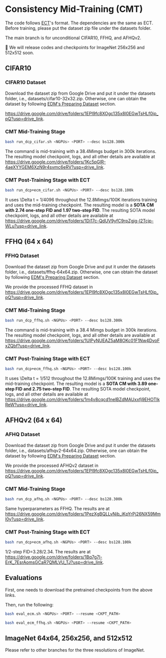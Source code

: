 # Consistency Mid-Training (CMT)

The code follows [ECT](https://github.com/locuslab/ect/)'s format. The dependencies are the same as ECT. Before training, please put the dataset zip file under the datasets folder.

The main branch is for unconditional CIFAR10, FFHQ, and AFHQv2.

🔔 We will release codes and checkpoints for ImageNet 256x256 and 512x512 soon.

## CIFAR10

### CIFAR10 Dataset

Download the dataset zip from Google Drive and put it under the datasets folder, i.e., datasets/cifar10-32x32.zip. Otherwise, one can obtain the dataset by following [EDM's Preparing Dataset](https://github.com/NVlabs/edm#preparing-datasets) section.

https://drive.google.com/drive/folders/1EPl9fc8XOgc135x8l0EGwTsHLf0ip_pQ?usp=drive_link.

### CMT Mid-Training Stage

```bash
bash run_dcp_cifar.sh <NGPUs> <PORT> --desc bs128.300k
```

The command is mid-training with a 38.4Mimgs budget in 300k iterations. The resulting model checkpoint, logs, and all other details are available at https://drive.google.com/drive/folders/1Kc5pGlR-4aeXYYGEM6XzN9r4svmc6eRV?usp=drive_link.

### CMT Post-Training Stage with ECT

```bash
bash run_dcp+ecm_cifar.sh <NGPUs> <PORT> --desc bs128.100k
```

It uses \Delta t = 1/4096 throughout the 12.8Mimgs/100K iterations training and uses the mid-training checkpoint. The resulting model is a **SOTA CM with 2.74 one-step FID and 1.97 two-step FID**. The resulting SOTA model checkpoint, logs, and all other details are available at https://drive.google.com/drive/folders/1Di17c-QdUV9yfC9rpZgjg-I2Tcjp-WLu?usp=drive_link.


## FFHQ (64 x 64)

### FFHQ Dataset

Download the dataset zip from Google Drive and put it under the datasets folder, i.e., datasets/ffhq-64x64.zip. Otherwise, one can obtain the dataset by following [EDM's Preparing Dataset](https://github.com/NVlabs/edm#preparing-datasets) section.

We provide the processed FFHQ dataset in https://drive.google.com/drive/folders/1EPl9fc8XOgc135x8l0EGwTsHLf0ip_pQ?usp=drive_link.

### CMT Mid-Training Stage

```bash
bash run_dcp_ffhq.sh <NGPUs> <PORT> --desc bs128.300k
```

The command is mid-training with a 38.4 Mimgs budget in 300k iterations. The resulting model checkpoint, logs, and all other details are available at https://drive.google.com/drive/folders/1UlPyNUEAZ5aM8OKc01F1Nw4DvoFxZQbf?usp=drive_link.

### CMT Post-Training Stage with ECT

```bash
bash run_dcp+ecm_ffhq.sh <NGPUs> <PORT> --desc bs128.100k
```

It uses \Delta t = 1/512 throughout the 12.8Mimgs/100K training and uses the mid-training checkpoint. The resulting model is a **SOTA CM with 3.89 one-step FID and 2.75 two-step FID**. The resulting SOTA model checkpoint, logs, and all other details are available at https://drive.google.com/drive/folders/1m4v8cqcd1nelBZdMAUxxfj9EHOTlkReW?usp=drive_link.


## AFHQv2 (64 x 64)

### AFHQ Dataset

Download the dataset zip from Google Drive and put it under the datasets folder, i.e., datasets/afhqv2-64x64.zip. Otherwise, one can obtain the dataset by following [EDM's Preparing Dataset](https://github.com/NVlabs/edm#preparing-datasets) section.

We provide the processed AFHQv2 dataset in https://drive.google.com/drive/folders/1EPl9fc8XOgc135x8l0EGwTsHLf0ip_pQ?usp=drive_link.

### CMT Mid-Training Stage

```bash
bash run_dcp_afhq.sh <NGPUs> <PORT> --desc bs128.300k
```

Same hyperparameters as FFHQ. The results are at https://drive.google.com/drive/folders/1PezXgBQLLvNib_iKpYrPj26NX59Mml0y?usp=drive_link.

### CMT Post-Training Stage with ECT

```bash
bash run_dcp+ecm_afhq.sh <NGPUs> <PORT> --desc bs128.100k
```

1/2-step FID=3.28/2.34. The results are at https://drive.google.com/drive/folders/1Bq7g7l-ErK_7EsrAomsGCaR7QMLVU_TJ?usp=drive_link.

## Evaluations

First, one needs to download the pretrained checkpoints from the above links.

Then, run the following:

```bash
bash eval_ecm.sh <NGPUs> <PORT> --resume <CKPT_PATH>
```

```bash 
bash eval_ecm_ffhq.sh <NGPUs> <PORT> --resume <CKPT_PATH>
```

## ImageNet 64x64, 256x256, and 512x512

Please refer to other branches for the three resolutions of ImageNet.









